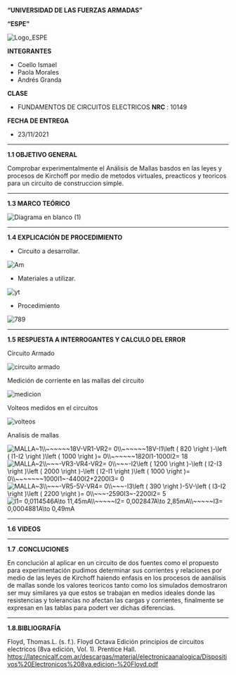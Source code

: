 **“UNIVERSIDAD DE LAS FUERZAS ARMADAS”**

**“ESPE”**

![Logo_ESPE](https://user-images.githubusercontent.com/93800511/140828546-04ee2765-180c-4e68-84cf-8bca73c21c5f.png)

**INTEGRANTES**
* Coello Ismael 
* Paola Morales 
* Andrés Granda
 
**CLASE**
* FUNDAMENTOS DE CIRCUITOS ELECTRICOS **NRC** : 10149

**FECHA DE ENTREGA**
* 23/11/2021
--------------------------------------------------------------------------------------------------------------------------------------------------------------------------------

**1.1 OBJETIVO GENERAL**

Comprobar experimentalmente el Análisis de Mallas basdos en las leyes y procesos de Kirchoff por medio de metodos virtuales, preacticos y teoricos para un circuito de construccion simple.

--------------------------------------------------------------------------------------------------------------------------------------------------------------------------------

**1.3 MARCO TEÓRICO**

![Diagrama en blanco (1)](https://user-images.githubusercontent.com/93800511/142921057-ca1f6939-c1be-4cb4-85a4-2bc00deb63ce.png)

--------------------------------------------------------------------------------------------------------------------------------------------------------------------------------

**1.4 EXPLICACIÓN DE PROCEDIMIENTO**

* Circuito a desarrollar.

![Am](https://user-images.githubusercontent.com/93800511/142913434-510a7468-4568-472a-9b10-186881df105f.png)

* Materiales a utilizar.

![yt](https://user-images.githubusercontent.com/93800511/142913586-9ae02642-389d-47fb-b40f-cf73c272f6f7.png)

* Procedimiento 

![789](https://user-images.githubusercontent.com/93800511/142924419-f49a2a30-f157-462f-8e12-6935053a42b1.png)



--------------------------------------------------------------------------------------------------------------------------------------------------------------------------------

**1.5 RESPUESTA A INTERROGANTES Y CALCULO DEL ERROR**

Circuito Armado

![circuito armado](https://user-images.githubusercontent.com/93835587/142962783-91271325-9742-4a74-97bd-0df20a8745ab.jpg)

Medición de corriente en las mallas del circuito 


![medicion](https://user-images.githubusercontent.com/93835587/142962881-1fb148eb-df30-4323-9e1a-69c442fb8b6e.jpg)

Volteos medidos en el circuitos 

![volteos](https://user-images.githubusercontent.com/93835587/142962957-0bb27c90-f1fd-433b-a23f-7b0e342dc7a0.jpg)

Analisis de mallas

<img src="https://latex.codecogs.com/svg.image?MALLA~1\\~~~~~~18V-VR1-VR2=&space;0\\~~~~~~18V-I1\left&space;(&space;820&space;\right&space;)-\left&space;(&space;I1-I2&space;\right&space;)\left&space;(&space;1000&space;\right&space;)=&space;0\\~~~~~~1820I1-1000I2-=&space;18" title="MALLA~1\\~~~~~~18V-VR1-VR2= 0\\~~~~~~18V-I1\left ( 820 \right )-\left ( I1-I2 \right )\left ( 1000 \right )= 0\\~~~~~~1820I1-1000I2= 18" />

<img src="https://latex.codecogs.com/svg.image?MALLA~2\\~~~-VR3-VR4-VR2=&space;0\\~~~-I2\left&space;(&space;1200&space;\right&space;)-\left&space;(&space;I2-I3&space;\right&space;)\left&space;(&space;2000&space;\right&space;)-\left&space;(&space;I2-I1&space;\right&space;)\left&space;(&space;1000&space;\right&space;)=&space;0\\~~~~~~~1000I1~-4400I2&plus;2200I3=&space;0" title="MALLA~2\\~~~-VR3-VR4-VR2= 0\\~~~-I2\left ( 1200 \right )-\left ( I2-I3 \right )\left ( 2000 \right )-\left ( I2-I1 \right )\left ( 1000 \right )= 0\\~~~~~~~1000I1~-4400I2+2200I3= 0" />

<img src="https://latex.codecogs.com/svg.image?MALLA~3\\~~~-VR5-5V-VR4=&space;0\\~~~-I3\left&space;(&space;390&space;\right&space;)-5V-\left&space;(&space;I3-I2&space;\right&space;)\left&space;(&space;2200&space;\right&space;)=&space;0\\~~~-2590I3~-2200I2=&space;5" title="MALLA~3\\~~~-VR5-5V-VR4= 0\\~~~-I3\left ( 390 \right )-5V-\left ( I3-I2 \right )\left ( 2200 \right )= 0\\~~~-2590I3~-2200I2= 5" />

<img src="https://latex.codecogs.com/svg.image?I1=&space;0,0114546A\to&space;11,45mA\\~~~~~I2=&space;0,002847A\to&space;2,85mA\\~~~~~I3=&space;0,0004881A\to&space;0,49mA" title="I1= 0,0114546A\to 11,45mA\\~~~~~I2= 0,002847A\to 2,85mA\\~~~~~I3= 0,0004881A\to 0,49mA" />


--------------------------------------------------------------------------------------------------------------------------------------------------------------------------------

**1.6 VIDEOS**

--------------------------------------------------------------------------------------------------------------------------------------------------------------------------------

**1.7 .CONCLUCIONES**

En conclución al aplicar en un circuito de dos fuentes como el propuesto para experimentación pudimos determinar sus corrientes y relaciones por medio de las leyes de Kirchoff haiendo enfasis en los procesos de aanálisis de mallas sonde los valores teoricos tanto como los simulados demostraron ser muy similares ya que estos se trabajan en medios ideales donde las resistencias y tolerancias no afectan las cargas y corrientes, finalmente se expresan en las tablas para podert ver dichas diferencias.

--------------------------------------------------------------------------------------------------------------------------------------------------------------------------------

**1.8.BIBLIOGRAFÍA**

Floyd, Thomas.L. (s. f.). Floyd Octava Edición principios de circuitos electricos (8va edición, Vol. 1). Prentice Hall. https://latecnicalf.com.ar/descargas/material/electronicaanalogica/Dispositivos%20Electronicos%208va.edicion-%20Floyd.pdf


